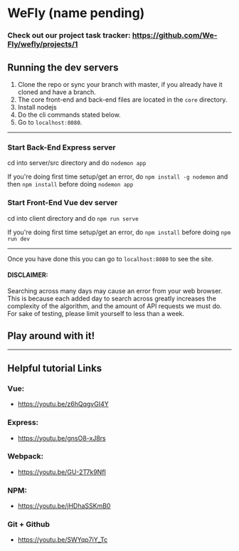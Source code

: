 WeFly (name pending)
===

### Check out our project task tracker: https://github.com/We-Fly/wefly/projects/1

## Running the dev servers
1. Clone the repo or sync your branch with master, if you already have it cloned and have a branch.
2. The core front-end and back-end files are located in the `core` directory.
3. Install nodejs
4. Do the cli commands stated below.
5. Go to `localhost:8080`.

---
### Start Back-End Express server
cd into server/src directory and do `nodemon app` 

If you're doing first time setup/get an error, do `npm install -g nodemon` and then `npm install` before doing `nodemon app`

### Start Front-End Vue dev server
cd into client directory and do `npm run serve`

If you're doing first time setup/get an error, do `npm install` before doing `npm run dev`

---
Once you have done this you can go to `localhost:8080` to see the site. 

#### DISCLAIMER:
Searching across many days may cause an error from your web browser. This is because each added day to search across greatly increases the complexity of the algorithm, and the amount of API requests we must do. For sake of testing, please limit yourself to less than a week.

## Play around with it!

---
## Helpful tutorial Links

### Vue:
  + https://youtu.be/z6hQqgvGI4Y

### Express:
  + https://youtu.be/gnsO8-xJ8rs

### Webpack:
  + https://youtu.be/GU-2T7k9NfI

### NPM:
  + https://youtu.be/jHDhaSSKmB0

### Git + Github
  + https://youtu.be/SWYqp7iY_Tc
